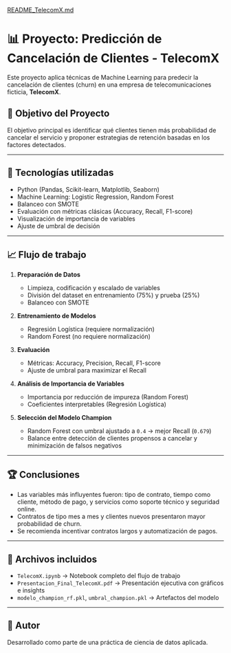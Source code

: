 [README_TelecomX.md](https://github.com/user-attachments/files/21608005/README_TelecomX.md)

# 📊 Proyecto: Predicción de Cancelación de Clientes - TelecomX

Este proyecto aplica técnicas de Machine Learning para predecir la cancelación de clientes (churn) en una empresa de telecomunicaciones ficticia, **TelecomX**.

## 🧠 Objetivo del Proyecto

El objetivo principal es identificar qué clientes tienen más probabilidad de cancelar el servicio y proponer estrategias de retención basadas en los factores detectados.

---

## 🔧 Tecnologías utilizadas

- Python (Pandas, Scikit-learn, Matplotlib, Seaborn)
- Machine Learning: Logistic Regression, Random Forest
- Balanceo con SMOTE
- Evaluación con métricas clásicas (Accuracy, Recall, F1-score)
- Visualización de importancia de variables
- Ajuste de umbral de decisión

---

## 📈 Flujo de trabajo

1. **Preparación de Datos**
   - Limpieza, codificación y escalado de variables
   - División del dataset en entrenamiento (75%) y prueba (25%)
   - Balanceo con SMOTE

2. **Entrenamiento de Modelos**
   - Regresión Logística (requiere normalización)
   - Random Forest (no requiere normalización)

3. **Evaluación**
   - Métricas: Accuracy, Precision, Recall, F1-score
   - Ajuste de umbral para maximizar el Recall

4. **Análisis de Importancia de Variables**
   - Importancia por reducción de impureza (Random Forest)
   - Coeficientes interpretables (Regresión Logística)

5. **Selección del Modelo Champion**
   - Random Forest con umbral ajustado a `0.4` → mejor Recall (`0.679`)
   - Balance entre detección de clientes propensos a cancelar y minimización de falsos negativos

---

## 🏆 Conclusiones

- Las variables más influyentes fueron: tipo de contrato, tiempo como cliente, método de pago, y servicios como soporte técnico y seguridad online.
- Contratos de tipo mes a mes y clientes nuevos presentaron mayor probabilidad de churn.
- Se recomienda incentivar contratos largos y automatización de pagos.

---

## 📂 Archivos incluidos

- `TelecomX.ipynb` → Notebook completo del flujo de trabajo
- `Presentacion_Final_TelecomX.pdf` → Presentación ejecutiva con gráficos e insights
- `modelo_champion_rf.pkl`, `umbral_champion.pkl` → Artefactos del modelo

---

## 👤 Autor

Desarrollado como parte de una práctica de ciencia de datos aplicada.
